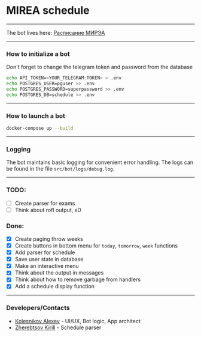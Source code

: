 #  MIREA schedule

---

The bot lives here: [Расписание МИРЭА](https://t.me/scheduleHEIbot)

---

### How to initialize a bot

Don't forget to change the telegram token and password from the database

```bash
echo API_TOKEN=<YOUR_TELEGRAM:TOKEN> > .env
echo POSTGRES_USER=pguser >> .env
echo POSTGRES_PASSWORD=superpassword >> .env
echo POSTGRES_DB=schedule >> .env
```
---

### How to launch a bot

```bash
docker-compose up --build
```
---

### Logging
The bot maintains basic logging for convenient error handling. The logs can be found in the file `src/bot/logs/debug.log`.

---

### TODO:
- [ ] Create parser for exams
- [ ] Think about rofl output, xD

### Done:
- [x] Create paging throw weeks
- [x] Create buttons in bottom menu for `today`, `tomorrow`, `week` functions
- [x] Add parser for schedule
- [x] Save user state in database
- [x] Make an interactive menu
- [x] Think about the output in messages
- [x] Think about how to remove garbage from handlers
- [x] Add a schedule display function

---

### Developers/Contacts

* [Kolesnikov Alexey](https://vk.com/delvinru) - UI/UX, Bot logic, App architect
* [Zherebtsov Kirill](https://vk.com/id179026080) -  Schedule parser